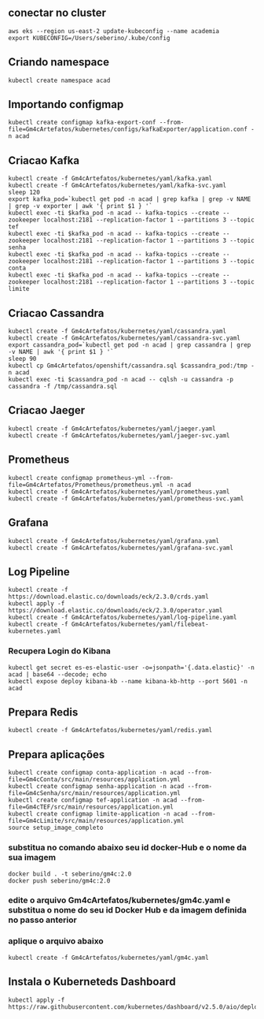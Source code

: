 ## conectar no cluster
```
aws eks --region us-east-2 update-kubeconfig --name academia
export KUBECONFIG=/Users/seberino/.kube/config
```
## Criando namespace
```
kubectl create namespace acad
```

## Importando configmap
```
kubectl create configmap kafka-export-conf --from-file=Gm4cArtefatos/kubernetes/configs/kafkaExporter/application.conf -n acad
```

## Criacao Kafka
```
kubectl create -f Gm4cArtefatos/kubernetes/yaml/kafka.yaml
kubectl create -f Gm4cArtefatos/kubernetes/yaml/kafka-svc.yaml
sleep 120
export kafka_pod=`kubectl get pod -n acad | grep kafka | grep -v NAME | grep -v exporter | awk '{ print $1 } '`
kubectl exec -ti $kafka_pod -n acad -- kafka-topics --create --zookeeper localhost:2181 --replication-factor 1 --partitions 3 --topic tef
kubectl exec -ti $kafka_pod -n acad -- kafka-topics --create --zookeeper localhost:2181 --replication-factor 1 --partitions 3 --topic senha
kubectl exec -ti $kafka_pod -n acad -- kafka-topics --create --zookeeper localhost:2181 --replication-factor 1 --partitions 3 --topic conta
kubectl exec -ti $kafka_pod -n acad -- kafka-topics --create --zookeeper localhost:2181 --replication-factor 1 --partitions 3 --topic limite
```

## Criacao Cassandra
```
kubectl create -f Gm4cArtefatos/kubernetes/yaml/cassandra.yaml
kubectl create -f Gm4cArtefatos/kubernetes/yaml/cassandra-svc.yaml
export cassandra_pod=`kubectl get pod -n acad | grep cassandra | grep -v NAME | awk '{ print $1 } '`
sleep 90
kubectl cp Gm4cArtefatos/openshift/cassandra.sql $cassandra_pod:/tmp -n acad
kubectl exec -ti $cassandra_pod -n acad -- cqlsh -u cassandra -p cassandra -f /tmp/cassandra.sql
```

## Criacao Jaeger
```
kubectl create -f Gm4cArtefatos/kubernetes/yaml/jaeger.yaml
kubectl create -f Gm4cArtefatos/kubernetes/yaml/jaeger-svc.yaml
```

## Prometheus
```
kubectl create configmap prometheus-yml --from-file=Gm4cArtefatos/Prometheus/prometheus.yml -n acad
kubectl create -f Gm4cArtefatos/kubernetes/yaml/prometheus.yaml
kubectl create -f Gm4cArtefatos/kubernetes/yaml/prometheus-svc.yaml
```

## Grafana
```
kubectl create -f Gm4cArtefatos/kubernetes/yaml/grafana.yaml
kubectl create -f Gm4cArtefatos/kubernetes/yaml/grafana-svc.yaml
```

## Log Pipeline
```
kubectl create -f https://download.elastic.co/downloads/eck/2.3.0/crds.yaml
kubectl apply -f https://download.elastic.co/downloads/eck/2.3.0/operator.yaml
kubectl create -f Gm4cArtefatos/kubernetes/yaml/log-pipeline.yaml
kubectl create -f Gm4cArtefatos/kubernetes/yaml/filebeat-kubernetes.yaml
```
### Recupera Login do Kibana
```
kubectl get secret es-es-elastic-user -o=jsonpath='{.data.elastic}' -n acad | base64 --decode; echo
kubectl expose deploy kibana-kb --name kibana-kb-http --port 5601 -n acad
```

## Prepara Redis
```
kubectl create -f Gm4cArtefatos/kubernetes/yaml/redis.yaml
```

## Prepara aplicações
```
kubectl create configmap conta-application -n acad --from-file=Gm4cConta/src/main/resources/application.yml
kubectl create configmap senha-application -n acad --from-file=Gm4cSenha/src/main/resources/application.yml
kubectl create configmap tef-application -n acad --from-file=Gm4cTEF/src/main/resources/application.yml
kubectl create configmap limite-application -n acad --from-file=Gm4cLimite/src/main/resources/application.yml
source setup_image_completo
```
### substitua no comando abaixo seu id docker-Hub e o nome da sua imagem 
```
docker build . -t seberino/gm4c:2.0
docker push seberino/gm4c:2.0
```
### edite o arquivo Gm4cArtefatos/kubernetes/gm4c.yaml e substitua o nome do seu id Docker Hub e da imagem definida no passo anterior
### aplique o arquivo abaixo
```
kubectl create -f Gm4cArtefatos/kubernetes/yaml/gm4c.yaml
```

## Instala o Kuberneteds Dashboard
```
kubectl apply -f https://raw.githubusercontent.com/kubernetes/dashboard/v2.5.0/aio/deploy/recommended.yaml
``` 
